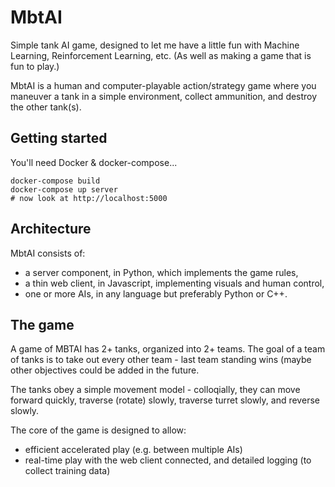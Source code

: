 # MbtAI

Simple tank AI game, designed to let me have a little fun with Machine Learning, Reinforcement Learning, etc. (As well as making a game that is fun to play.)

MbtAI is a human and computer-playable action/strategy game where you maneuver a tank in a simple environment, collect ammunition, and destroy the other tank(s).


## Getting started

You'll need Docker & docker-compose...

    docker-compose build
    docker-compose up server
    # now look at http://localhost:5000


## Architecture

MbtAI consists of:

 - a server component, in Python, which implements the game rules,
 - a thin web client, in Javascript, implementing visuals and human control,
 - one or more AIs, in any language but preferably Python or C++.


## The game

A game of MBTAI has 2+ tanks, organized into 2+ teams. The goal of a team of tanks is to take out every other team - last team standing wins (maybe other objectives could be added in the future.

The tanks obey a simple movement model - colloqially, they can move forward quickly, traverse (rotate) slowly, traverse turret slowly, and reverse slowly.

The core of the game is designed to allow:

 - efficient accelerated play (e.g. between multiple AIs)
 - real-time play with the web client connected, and detailed logging (to collect training data)
